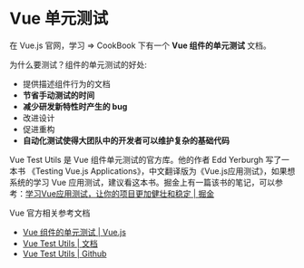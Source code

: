 # Vue 单元测试
在 Vue.js 官网，学习 => CookBook 下有一个 **Vue 组件的单元测试** 文档。

为什么要测试？组件的单元测试的好处:

- 提供描述组件行为的文档
- **节省手动测试的时间**
- **减少研发新特性时产生的 bug**
- 改进设计
- 促进重构
- **自动化测试使得大团队中的开发者可以维护复杂的基础代码**

Vue Test Utils 是 Vue 组件单元测试的官方库。他的作者 Edd Yerburgh 写了一本书 《Testing Vue.js Applications》，中文翻译版为《Vue.js应用测试》，如果想系统的学习 Vue 应用测试，建议看这本书。掘金上有一篇该书的笔记，可以参考：[学习Vue应用测试，让你的项目更加健壮和稳定 | 掘金](https://juejin.im/post/6865477717220851720)

Vue 官方相关参考文档
- [Vue 组件的单元测试 | Vue.js](https://cn.vuejs.org/v2/cookbook/unit-testing-vue-components.html)
- [Vue Test Utils | 文档](https://vue-test-utils.vuejs.org/zh/)
- [Vue Test Utils | Github](https://github.com/vuejs/vue-test-utils)